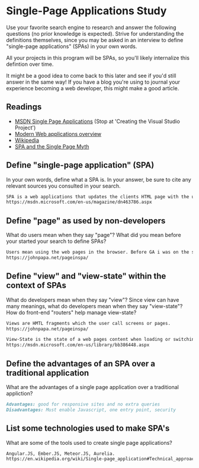 # Single-Page Applications Study

Use your favorite search engine to research and answer the following questions
(no prior knowledge is expected). Strive for understanding the definitions
themselves, since you may be asked in an interview to define "single-page
applications" (SPAs) in your own words.

All your projects in this program will be SPAs, so you'll likely internalize
this defintion over time.

It might be a good idea to come back to this later and see if you'd still answer
in the same way! If you have a blog you're using to journal your experience
becoming a web developer, this might make a good article.

## Readings

-   [MSDN Single Page Applications](https://msdn.microsoft.com/en-us/magazine/dn463786.aspx) (Stop at 'Creating the Visual Studio Project')
-   [Modern Web applications overview](http://singlepageappbook.com/goal.html)
-   [Wikipedia](https://en.wikipedia.org/wiki/Single-page_application)
-   [SPA and the Single Page Myth](https://johnpapa.net/pageinspa/)

## Define "single-page application" (SPA)

In your own words, define what a SPA is. In your answer, be sure to cite any
relevant sources you consulted in your search.

```md
SPA is a web applications that updates the clients HTML page with the user interacts with it.
https://msdn.microsoft.com/en-us/magazine/dn463786.aspx
```

## Define "page" as used by non-developers

What do users mean when they say "page"? What did you mean before your started
your search to define SPAs?

```md
Users mean using the web pages in the browser. Before GA i was on the same boat as an other non-developer user with no knowledge in computer languages.
https://johnpapa.net/pageinspa/
```

## Define "view" and "view-state" within the context of SPAs

What do developers mean when they say "view"? Since view can have many meanings,
what do developers mean when they say "view-state"? How do front-end "routers"
help manage view-state?

```md
Views are HMTL fragments which the user call screens or pages.
https://johnpapa.net/pageinspa/

View-State is the state of a web pages content when loading or switching between pages.
https://msdn.microsoft.com/en-us/library/bb386448.aspx

```

## Define the advantages of an SPA over a traditional application

What are the advantages of a single page application over a traditional appliction?

```md
Advantages: good for responsive sites and no extra queries
Disadvantages: Must enable Javascript, one entry point, security
```

## List some technologies used to make SPA's

What are some of the tools used to create single page applications?

```md
Angular.JS, Ember.JS, Meteor.JS, Aurelia.
https://en.wikipedia.org/wiki/Single-page_application#Technical_approaches
```
